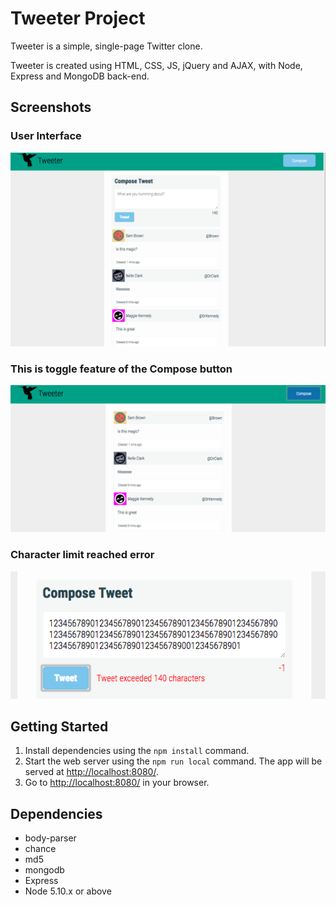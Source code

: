 # Tweeter Project

Tweeter is a simple, single-page Twitter clone.

Tweeter is created using HTML, CSS, JS, jQuery and AJAX, with Node, Express and MongoDB back-end.

## Screenshots

### User Interface
![Compose Tweet](https://github.com/kevinmore80/tweeter/blob/master/screenshots/compose.png)

### This is toggle feature of the Compose button
![Compose Toggle Feature](https://github.com/kevinmore80/tweeter/blob/master/screenshots/composehidden.png)

### Character limit reached error
![CharError](https://github.com/kevinmore80/tweeter/blob/master/screenshots/charlimit.png)

## Getting Started

1. Install dependencies using the `npm install` command.
2. Start the web server using the `npm run local` command. The app will be served at <http://localhost:8080/>.
3. Go to <http://localhost:8080/> in your browser.

## Dependencies

- body-parser
- chance
- md5
- mongodb
- Express
- Node 5.10.x or above
